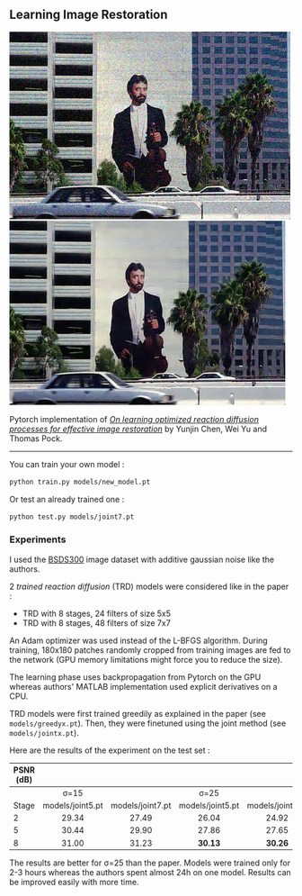 ## Learning Image Restoration

![Noisy image](examples/noisy.png)
![Restored image](examples/restored.png)

Pytorch implementation of *[On learning optimized reaction diffusion processes for effective image restoration](https://arxiv.org/abs/1503.05768)* by Yunjin Chen, Wei Yu and Thomas Pock.

---

You can train your own model :
```bash
python train.py models/new_model.pt
```

Or test an already trained one :
```bash
python test.py models/joint7.pt
```

### Experiments

I used the [BSDS300](https://www2.eecs.berkeley.edu/Research/Projects/CS/vision/grouping/segbench/) image dataset with additive gaussian noise like the authors.

2 *trained reaction diffusion* (TRD) models were considered like in the paper :
- TRD with 8 stages, 24 filters of size 5x5
- TRD with 8 stages, 48 filters of size 7x7

An Adam optimizer was used instead of the L-BFGS algorithm. During training, 180x180 patches randomly cropped from training images are fed to the network (GPU memory limitations might force you to reduce the size).

The learning phase uses backpropagation from Pytorch on the GPU whereas authors' MATLAB implementation used explicit derivatives on a CPU.

TRD models were first trained greedily as explained in the paper (see `models/greedyx.pt`). Then, they were finetuned using the joint method (see `models/jointx.pt`).

Here are the results of the experiment on the test set :

| PSNR (dB) |                  |                  |                  |                  |
|-----------|:----------------:|:----------------:|:----------------:|:----------------:|
|           |       σ=15       |                  |       σ=25       |                  |
| Stage     | models/joint5.pt | models/joint7.pt | models/joint5.pt | models/joint7.pt |
| 2         |       29.34      |       27.49      |       26.04      |       24.92      |
| 5         |       30.44      |       29.90      |       27.86      |       27.65      |
| 8         |       31.00      |       31.23      |       **30.13**      |       **30.26**      |

The results are better for σ=25 than the paper. Models were  trained only for 2-3 hours whereas the authors spent almost 24h on one model. Results can be improved easily with more time.